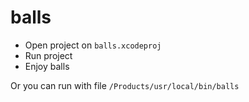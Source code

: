 # balls

- Open project on `balls.xcodeproj`
- Run project
- Enjoy balls 

Or you can run with file `/Products/usr/local/bin/balls`
